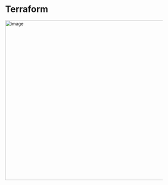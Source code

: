 # Terraform
<img width="511" alt="image" src="https://github.com/user-attachments/assets/c0e7cda7-bbc5-4527-9955-e9fce7985563">
